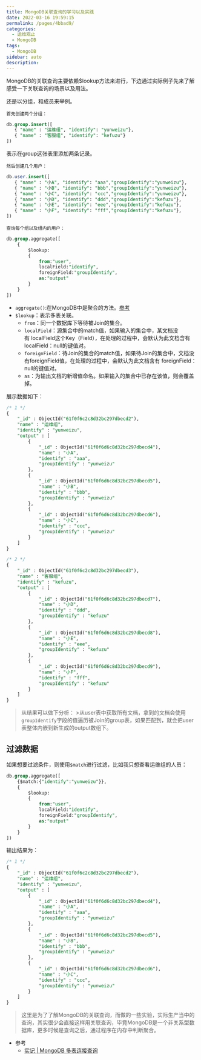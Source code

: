 ```yaml
---
title: MongoDB关联查询的学习以及实践
date: 2022-03-16 19:59:15
permalink: /pages/4bbad9/
categories:
  - 运维观止
  - MongoDB
tags:
  - MongoDB
sidebar: auto
description:
---
```


MongoDB的关联查询主要依赖$lookup方法来进行，下边通过实际例子先来了解感受一下关联查询的场景以及用法。

还是以分组，和成员来举例。

`首先创建两个分组：`

```sql
db.group.insert([
   { "name" : "运维组", "identify": "yunweizu"},
   { "name" : "客服组", "identify": "kefuzu"}
])
```

表示在group这张表里添加两条记录。

`然后创建几个用户：`

```sql
db.user.insert([
   { "name" : "小A", "identify": "aaa","groupIdentify":"yunweizu"},
   { "name" : "小B", "identify": "bbb","groupIdentify":"yunweizu"},
   { "name" : "小C", "identify": "ccc","groupIdentify":"yunweizu"},
   { "name" : "小D", "identify": "ddd","groupIdentify":"kefuzu"},
   { "name" : "小E", "identify": "eee","groupIdentify":"kefuzu"},
   { "name" : "小F", "identify": "fff","groupIdentify":"kefuzu"},
])
```

`查询每个组以及组内的用户：`

```sql
db.group.aggregate([
    {
        $lookup:
        {
            from:"user",
            localField:"identify",
            foreignField:"groupIdentify",
            as:"output"
        }
    }
])
```

- `aggregate()`:在MongoDB中是聚合的方法。[参考](https://www.runoob.com/mongodb/mongodb-aggregate.html)
- `$lookup`：表示多表关联。
	- `from`：同一个数据库下等待被Join的集合。
	- `localField`：源集合中的match值，如果输入的集合中，某文档没有 localField这个Key（Field），在处理的过程中，会默认为此文档含有 localField：null的键值对。
	- `foreignField`：待Join的集合的match值，如果待Join的集合中，文档没有foreignField值，在处理的过程中，会默认为此文档含有 foreignField：null的键值对。
	- `as`：为输出文档的新增值命名。如果输入的集合中已存在该值，则会覆盖掉。

展示数据如下：

```sql
/* 1 */
{
    "_id" : ObjectId("61f0f6c2c8d32bc297dbecd2"),
    "name" : "运维组",
    "identify" : "yunweizu",
    "output" : [
        {
            "_id" : ObjectId("61f0f6d6c8d32bc297dbecd4"),
            "name" : "小A",
            "identify" : "aaa",
            "groupIdentify" : "yunweizu"
        },
        {
            "_id" : ObjectId("61f0f6d6c8d32bc297dbecd5"),
            "name" : "小B",
            "identify" : "bbb",
            "groupIdentify" : "yunweizu"
        },
        {
            "_id" : ObjectId("61f0f6d6c8d32bc297dbecd6"),
            "name" : "小C",
            "identify" : "ccc",
            "groupIdentify" : "yunweizu"
        }
    ]
}

/* 2 */
{
    "_id" : ObjectId("61f0f6c2c8d32bc297dbecd3"),
    "name" : "客服组",
    "identify" : "kefuzu",
    "output" : [
        {
            "_id" : ObjectId("61f0f6d6c8d32bc297dbecd7"),
            "name" : "小D",
            "identify" : "ddd",
            "groupIdentify" : "kefuzu"
        },
        {
            "_id" : ObjectId("61f0f6d6c8d32bc297dbecd8"),
            "name" : "小E",
            "identify" : "eee",
            "groupIdentify" : "kefuzu"
        },
        {
            "_id" : ObjectId("61f0f6d6c8d32bc297dbecd9"),
            "name" : "小F",
            "identify" : "fff",
            "groupIdentify" : "kefuzu"
        }
    ]
}
```

>从结果可以做下分析：
	>从user表中获取所有文档，拿到的文档会使用`groupIdentify`字段的值遍历被Join的group表，如果匹配到，就会把user表整体内嵌到新生成的output数组下。


## 过滤数据

如果想要过滤条件，则使用`$match`进行过滤，比如我只想查看运维组的人员：

```sql
db.group.aggregate([
    {$match:{"identify":"yunweizu"}},
    {
        $lookup:
        {
            from:"user",
            localField:"identify",
            foreignField:"groupIdentify",
            as:"output"
        }
    }
])
```

输出结果为：

```sql
/* 1 */
{
    "_id" : ObjectId("61f0f6c2c8d32bc297dbecd2"),
    "name" : "运维组",
    "identify" : "yunweizu",
    "output" : [
        {
            "_id" : ObjectId("61f0f6d6c8d32bc297dbecd4"),
            "name" : "小A",
            "identify" : "aaa",
            "groupIdentify" : "yunweizu"
        },
        {
            "_id" : ObjectId("61f0f6d6c8d32bc297dbecd5"),
            "name" : "小B",
            "identify" : "bbb",
            "groupIdentify" : "yunweizu"
        },
        {
            "_id" : ObjectId("61f0f6d6c8d32bc297dbecd6"),
            "name" : "小C",
            "identify" : "ccc",
            "groupIdentify" : "yunweizu"
        }
    ]
}
```

> 这里是为了了解MongoDB的关联查询，而做的一些实验，实际生产当中的查询，其实很少会直接这样用关联查询，毕竟MongoDB是一个非关系型数据库，更多时候是查询之后，通过程序在内存中判断聚合。


- 参考
	- [实记 | MongoDB 多表连接查询](https://blog.51cto.com/u_14032861/2993656)
